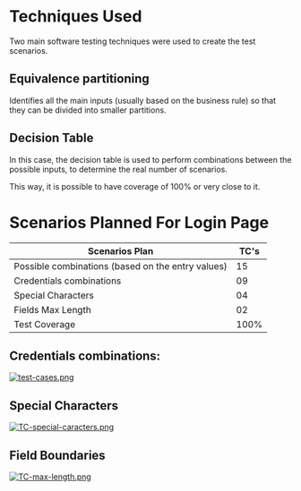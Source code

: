 # Techniques Used
Two main software testing techniques were used to create the test scenarios.

## Equivalence partitioning
Identifies all the main inputs (usually based on the business rule) so that they can be divided into smaller partitions.

## Decision Table
In this case, the decision table is used to perform combinations between the possible inputs, to determine the real number of scenarios.

This way, it is possible to have coverage of 100% or very close to it.

# Scenarios Planned For Login Page


| Scenarios Plan                                               | TC's |
|--------------------------------------------------------------|-------|
| Possible combinations (based on the entry values)	           |   15  |
| Credentials combinations	                                   |   09  |
| Special Characters                                           |   04  |
| Fields Max Length                                            |   02  |
| Test Coverage	                                               | 100%  |

## Credentials combinations:
[![test-cases.png](https://i.postimg.cc/d1kQXxH2/test-cases.png)](https://postimg.cc/dkFKZ4K3)

## Special Characters
[![TC-special-caracters.png](https://i.postimg.cc/W19cm7N0/TC-special-caracters.png)](https://postimg.cc/XryP4dyv)


## Field Boundaries
[![TC-max-length.png](https://i.postimg.cc/yYfCzTMW/TC-max-length.png)](https://postimg.cc/nCQP4qct)
